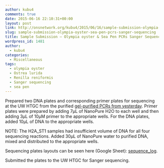 ```yaml
---
author: kubu4
comments: true
date: 2015-06-16 22:10:31+00:00
layout: post
link: http://onsnetwork.org/kubu4/2015/06/16/sample-submission-olympia-oyster-sea-pen-pcrs-sanger-sequencing/
slug: sample-submission-olympia-oyster-sea-pen-pcrs-sanger-sequencing
title: Sample Submission – Olympia oyster & Sea Pen PCRs Sanger Sequencing
wordpress_id: 1481
author:
  - kubu4
categories:
  - Miscellaneous
tags:
  - olympia oyster
  - Ostrea lurida
  - Renilla reniformis
  - Sanger sequencing
  - sea pen
---
```


Prepared two DNA plates and corresponding primer plates for sequencing at the UW HTGC from the purified [gel-purified PCRs from yesterday](http://onsnetwork.org/kubu4/2015/06/15/gel-purification-olympia-oyster-and-sea-pen-pcrs/). Primer plates were prepared by adding 7μL of NanoPure H2O to each well and then adding 3μL of 10μM primer to the appropriate wells. For the DNA plates, added 10μL of DNA to the appropriate wells.

NOTE: The H2A_ST1 samples had insufficient volume of DNA for all four sequencing reactions. Added 30μL of NanoPure water to purified DNA, mixed and distributed to the appropriate wells.

Sequencing plates layouts can be seen here (Google Sheet): [sequence_log](https://docs.google.com/spreadsheet/ccc?key=0AtV_gF766XZAcHljOFBWd3pLTUJwbUxkdkg1OGdCY3c&usp=sharing).

Submitted the plates to the UW HTGC for Sanger sequencing.
